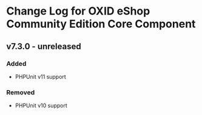 # Change Log for OXID eShop Community Edition Core Component

## v7.3.0 - unreleased

### Added
- PHPUnit v11 support

### Removed
- PHPUnit v10 support